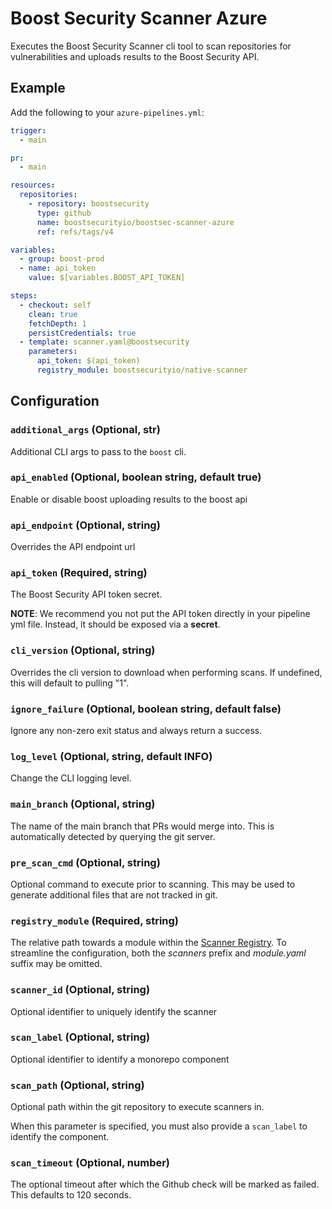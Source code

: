 # Boost Security Scanner Azure

Executes the Boost Security Scanner cli tool to scan repositories for
vulnerabilities and uploads results to the Boost Security API.

## Example

Add the following to your `azure-pipelines.yml`:

```yml
trigger:
  - main

pr:
  - main

resources:
  repositories:
    - repository: boostsecurity
      type: github
      name: boostsecurityio/boostsec-scanner-azure
      ref: refs/tags/v4

variables:
  - group: boost-prod
  - name: api_token
    value: $[variables.BOOST_API_TOKEN]

steps:
  - checkout: self
    clean: true
    fetchDepth: 1
    persistCredentials: true
  - template: scanner.yaml@boostsecurity
    parameters:
      api_token: $(api_token)
      registry_module: boostsecurityio/native-scanner
```

## Configuration

### `additional_args` (Optional, str)

Additional CLI args to pass to the `boost` cli.

### `api_enabled` (Optional, boolean string, default true)

Enable or disable boost uploading results to the boost api

### `api_endpoint` (Optional, string)

Overrides the API endpoint url

### `api_token` (Required, string)

The Boost Security API token secret.

**NOTE**: We recommend you not put the API token directly in your pipeline yml
file. Instead, it should be exposed via a **secret**.

### `cli_version` (Optional, string)

Overrides the cli version to download when performing scans. If undefined,
this will default to pulling "1".

### `ignore_failure` (Optional, boolean string, default false)

Ignore any non-zero exit status and always return a success.

### `log_level` (Optional, string, default INFO)

Change the CLI logging level.

### `main_branch` (Optional, string)

The name of the main branch that PRs would merge into. This is automatically
detected by querying the git server.

### `pre_scan_cmd` (Optional, string)

Optional command to execute prior to scanning. This may be used to generate
additional files that are not tracked in git.

### `registry_module` (Required, string)

The relative path towards a module within the [Scanner Registry](https://github.com/boostsecurityio/scanner-registry).
To streamline the configuration, both the _scanners_ prefix and _module.yaml_ suffix may be omitted.

### `scanner_id` (Optional, string)

Optional identifier to uniquely identify the scanner

### `scan_label` (Optional, string)

Optional identifier to identify a monorepo component

### `scan_path` (Optional, string)

Optional path within the git repository to execute scanners in.

When this parameter is specified, you must also provide a `scan_label` to identify the component.

### `scan_timeout` (Optional, number)

The optional timeout after which the Github check will be marked as failed. This defaults to 120 seconds.


